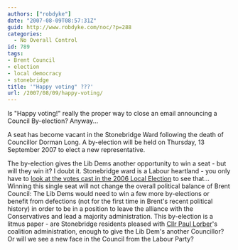 ```yaml
---
authors: ["robdyke"]
date: "2007-08-09T08:57:31Z"
guid: http://www.robdyke.com/noc/?p=288
categories:
  - No Overall Control
id: 789
tags:
- Brent Council
- election
- local democracy
- stonebridge
title: '"Happy voting" ???'
url: /2007/08/09/happy-voting/
---
```

Is "Happy voting!" really the proper way to close an email announcing a Council By-election? Anyway...
  
A seat has become vacant in the Stonebridge Ward following the death of Councillor Dorman Long. A by-election will be held on Thursday, 13 September 2007 to elect a new representative.

The by-election gives the Lib Dems another opportunity to win a seat - but will they win it? I doubt it. Stonebridge ward is a Labour heartland - you only have to [look at the votes cast in the 2006 Local Election](http://www.brent.gov.uk/elections.nsf/031d5c68638196618025664000760871/e9175a18d2181c5a8025714500529c07!OpenDocument&#038;Start=1&#038;Count=60&#038;Expand=16 "Brent Council 2006 Local Election Results") to see that... Winning this single seat will not change the overall political balance of Brent Council: The Lib Dems would need to win a few more by-elections or benefit from defections (not for the first time in Brent's recent political history) in order to be in a position to leave the alliance with the Conservatives and lead a majority administration. This by-election is a litmus paper - are Stonebridge residents pleased with [Cllr Paul Lorber](http://www.brent.gov.uk/leader "Brent Council's webpage for the Leader of the Council")'s coalition administration, enough to give the Lib Dem's another Councillor? Or will we see a new face in the Council from the Labour Party?